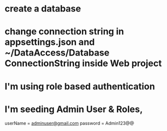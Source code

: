 # create a database
# change connection string in appsettings.json and ~/DataAccess/Database ConnectionString inside Web project
# I'm using role based authentication
# I'm seeding Admin User & Roles,
  userName = adminuser@gmail.com
  password = Admin123@@


